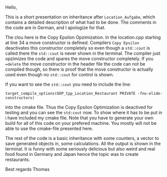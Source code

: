 Hello,

This is a short presentation on inheritance after `Location_Aufgabe`, which contains a detailed 
description of what had to be done. The comments in the code are in German, and I apologize for that.

The clou here is the Copy Epsilon Opzimization. In the location.cpp starting at line 34 a move constructor
is defined. Compilers `Copy Epsilon` deactivates this constructor completely so even though a `std::cout` is 
called there the `std::cout` is never shown in the terminal. The compiler just opzimizes the code and spares 
the move constructor completely. If you `=delete` the move constructor in the header file the code can not be 
compiled though, so there is proof that the move constructor is actually used even though no `std::cout` for 
control is shown.

If you want to see the `std::cout` you need to include the line:

`target_compile_options(OOP_Cpp_Location_Restaurant PRIVATE -fno-elide-constructors)`

into the cmake file. Thus the Copy Epsilon Optimization is deactived for testing and you can see
the `std:cout` now. To show where it has to be put in i have included my cmake file. Note that you have
to generate your own build for all of this code on your prefered machine. You mostly will not be able to use
the cmake-file presented here.

The rest of the code is a basic inheritance with some counters, a vector to save generated objects in,
some calculations. All the output is shown in the terminal. It is funny with some seriously delicious but also
weird and real food found in Germany and Japan hence the topic was to create restaurants.

Best regards
Thomas
